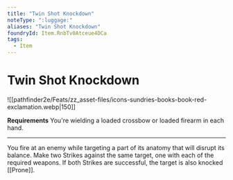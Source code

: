 ```yaml
---
title: "Twin Shot Knockdown"
noteType: ":luggage:"
aliases: "Twin Shot Knockdown"
foundryId: Item.RnbTv0Atceue4DCa
tags:
  - Item
---
```


# Twin Shot Knockdown
![[pathfinder2e/Feats/zz_asset-files/icons-sundries-books-book-red-exclamation.webp|150]]

**Requirements** You're wielding a loaded crossbow or loaded firearm in each hand.

* * *

You fire at an enemy while targeting a part of its anatomy that will disrupt its balance. Make two Strikes against the same target, one with each of the required weapons. If both Strikes are successful, the target is also knocked [[Prone]].
